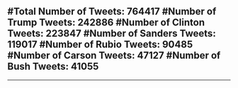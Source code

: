 #Total Number of Tweets: 764417 
#Number of Trump Tweets: 242886
#Number of Clinton Tweets: 223847
#Number of Sanders Tweets: 119017
#Number of Rubio Tweets: 90485
#Number of Carson Tweets: 47127
#Number of Bush Tweets: 41055
---
---
